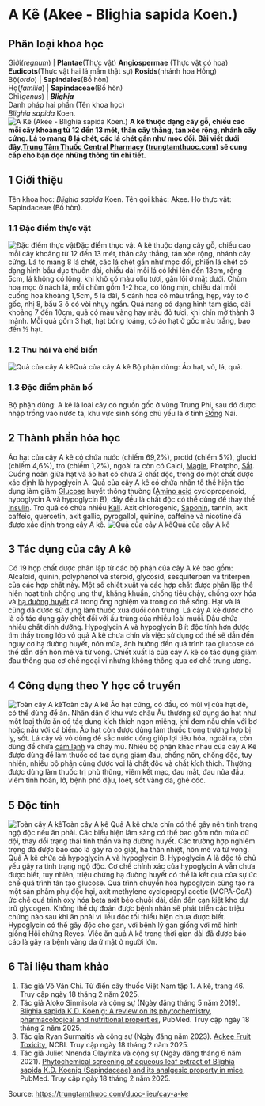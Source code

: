 # A Kê (Akee - Blighia sapida Koen.)

Phân loại khoa học  
---  
Giới(_regnum_) |  **Plantae**(Thực vật) **Angiospermae** (Thực vật có hoa) **Eudicots**(Thực vật hai lá mầm thật sự) **Rosids**(nhánh hoa Hồng)  
Bộ(_ordo_) | **Sapindales**(Bồ hòn)  
Họ(_familia_) | **Sapindaceae**(Bồ hòn)  
Chi(_genus_) | **_Blighia_**  
Danh pháp hai phần (Tên khoa học)  
_Blighia sapida_ Koen.  
![A Kê \(Akee - Blighia sapida Koen.\)](https://trungtamthuoc.com/images/others/cay-a-ke-5212.jpg)
**A kê thuộc dạng cây gỗ, chiều cao mỗi cây khoảng từ 12 đến 13 mét, thân cây thẳng, tán xòe rộng, nhánh cây cứng. Lá to mang 8 lá chét, các lá chét gần như mọc đối. Bài viết dưới đây,[Trung Tâm Thuốc Central Pharmacy](https://trungtamthuoc.com/ "Trung Tâm Thuốc Central Pharmacy") ([trungtamthuoc.com](https://trungtamthuoc.com/ "trungtamthuoc.com")) sẽ cung cấp cho bạn đọc những thông tin chi tiết.**
##  1 Giới thiệu
Tên khoa học: _Blighia sapida_ Koen.
Tên gọi khác: Akee.
Họ thực vật: Sapindaceae (Bồ hòn).
### 1.1 Đặc điểm thực vật
![Đặc điểm thực vật](https://trungtamthuoc.com/images/item/cay-a-ke-0.jpg)Đặc điểm thực vật
A kê thuộc dạng cây gỗ, chiều cao mỗi cây khoảng từ 12 đến 13 mét, thân cây thẳng, tán xòe rộng, nhánh cây cứng.
Lá to mang 8 lá chét, các lá chét gần như mọc đối, phiến lá chét có dạng hình bầu dục thuôn dài, chiều dài mỗi lá có khi lên đến 13cm, rộng 5cm, lá không có lông, khi khô có màu oliu tươi, gân lồi ở mặt dưới.
Chùm hoa mọc ở nách lá, mỗi chùm gồm 1-2 hoa, có lông mịn, chiều dài mỗi cuống hoa khoảng 1,5cm, 5 lá đài, 5 cánh hoa có màu trắng, hẹp, vảy to ở gốc, nhị 8, bầu 3 ô có vòi nhụy ngắn.
Quả nang có dạng hình tam giác, dài khoảng 7 đến 10cm, quả có màu vàng hay màu đỏ tươi, khi chín mở thành 3 mảnh.
Mỗi quả gồm 3 hạt, hạt bóng loáng, có áo hạt ở gốc màu trắng, bao đến ½ hạt.
### 1.2 Thu hái và chế biến
![Quả của cây A kê](https://trungtamthuoc.com/images/item/cay-a-ke-1.jpg)Quả của cây A kê
Bộ phận dùng: Áo hạt, vỏ, lá, quả.
### 1.3 Đặc điểm phân bố
Bộ phận dùng: A kê là loài cây có nguồn gốc ở vùng Trung Phi, sau đó được nhập trồng vào nước ta, khu vực sinh sống chủ yếu là ở tỉnh [Đồng](https://trungtamthuoc.com/hoat-chat/dong "Đồng") Nai.
##  2 Thành phần hóa học
Áo hạt của cây A kê có chứa nước (chiếm 69,2%), protid (chiếm 5%), glucid (chiếm 4,6%), tro (chiếm 1,2%), ngoài ra còn có Calci, [Magie](https://trungtamthuoc.com/hoat-chat/magie "Magie"), Photpho, [Sắt](https://trungtamthuoc.com/hoat-chat/sat "Sắt").
Cuống noãn giữa hạt và áo hạt có chứa 2 chất độc, trong đó một chất được xác định là hypoglycin A.
Quả của cây A kê có chứa nhân tố thể hiện tác dụng làm giảm [Glucose](https://trungtamthuoc.com/hoat-chat/glucose "Glucose") huyết thông thường ([Amino acid](https://trungtamthuoc.com/hoat-chat/amino-acid "Amino acid") cyclopropenoid, hypoglycin A và hypoglycin B), đây đều là chất độc có thể dùng để thay thế [Insulin](https://trungtamthuoc.com/hoat-chat/insulin "Insulin").
Tro quả có chứa nhiều [Kali](https://trungtamthuoc.com/hoat-chat/kali "Kali").
Axit chlorogenic, [Saponin](https://trungtamthuoc.com/hoat-chat/saponin "Saponin"), tannin, axit caffeic, quercetin, axit gallic, pyrogallol, quinine, caffeine và nicotine đã được xác định trong cây A kê.
![Quả của cây A kê](https://trungtamthuoc.com/images/item/cay-a-ke-2.jpg)Quả của cây A kê
##  3 Tác dụng của cây A kê
Có 19 hợp chất được phân lập từ các bộ phận của cây A kê bao gồm: Alcaloid, quinin, polyphenol và steroid, glycosid, sesquiterpen và triterpen của các hợp chất này. Một số chiết xuất và các hợp chất được phân lập thể hiện hoạt tính chống ung thư, kháng khuẩn, chống tiêu chảy, chống oxy hóa và [hạ đường huyết](https://trungtamthuoc.com/bai-viet/ha-glucose-mau "hạ đường huyết") cả trong ống nghiệm và trong cơ thể sống. Hạt và lá cũng đã được sử dụng làm thuốc xua đuổi côn trùng. Lá cây A kê được cho là có tác dụng gây chết đối với ấu trùng của nhiều loài muỗi. Dầu chứa nhiều chất dinh dưỡng. Hypoglycin A và hypoglycin B ít độc tính hơn được tìm thấy trong lớp vỏ quả A kê chưa chín và việc sử dụng có thể sẽ dẫn đến nguy cơ hạ đường huyết, nôn mửa, ảnh hưởng đến quá trình tạo glucose có thể dẫn đến hôn mê và tử vong.
Chiết xuất lá của cây A kê có tác dụng giảm đau thông qua cơ chế ngoại vi nhưng không thông qua cơ chế trung ương.
##  4 Công dụng theo Y học cổ truyền
![Toàn cây A kê](https://trungtamthuoc.com/images/item/cay-a-ke-3.jpg)Toàn cây A kê
Áo hạt cứng, có đầu, có mùi vị của hạt dẻ, có thể dùng để ăn.
Nhân dân ở khu vực châu Âu thường sử dụng áo hạt như một loại thức ăn có tác dụng kích thích ngon miệng, khi đem nấu chín với bơ hoặc nấu với cá biển.
Áo hạt còn được dùng làm thuốc trong trường hợp bị lỵ, sốt.
Lá cây và vỏ dùng để sắc nước uống giúp lợi tiêu hóa, ngoài ra, còn dùng để chữa [cảm lạnh](https://trungtamthuoc.com/bai-viet/cam-lanh-nguyen-nhan-trieu-chung-va-cac-bai-thuoc-dan-gian-chua-tri "cảm lạnh") và chảy mủ.
Nhiều bộ phận khác nhau của cây A Kê được dùng để làm thuốc có tác dụng giảm đau, chống nôn, chống độc, tuy nhiên, nhiều bộ phận cũng được voi là chất độc và chất kích thích. Thường được dùng làm thuốc trị phù thũng, viêm kết mạc, đau mắt, đau nửa đầu, viêm tinh hoàn, lở, bệnh phó dậu, loét, sốt vàng da, ghẻ cóc.
##  5 Độc tính
![Toàn cây A kê](https://trungtamthuoc.com/images/item/cay-a-ke-4.jpg)Toàn cây A kê
Quả A kê chưa chín có thể gây nên tình trạng ngộ độc nếu ăn phải. Các biểu hiện lâm sàng có thể bao gồm nôn mửa dữ dội, thay đổi trạng thái tinh thần và hạ đường huyết. Các trường hợp nghiêm trọng đã được báo cáo là gây ra co giật, hạ thân nhiệt, hôn mê và tử vong.
Quả A kê chứa cả hypoglycin A và hypoglycin B. Hypoglycin A là độc tố chủ yếu gây ra tình trạng ngộ độc. Cơ chế chính xác của hypoglycin A vẫn chưa được biết, tuy nhiên, triệu chứng hạ đường huyết có thể là kết quả của sự ức chế quá trình tân tạo glucose. Quá trình chuyển hóa hypoglycin cũng tạo ra một sản phẩm phụ độc hại, axit methylene cyclopropyl acetic (MCPA-CoA) ức chế quá trình oxy hóa beta axit béo chuỗi dài, dẫn đến cạn kiệt kho dự trữ glycogen. Không thể dự đoán được bệnh nhân sẽ phát triển các triệu chứng nào sau khi ăn phải vì liều độc tối thiểu hiện chưa được biết. Hypoglycin có thể gây độc cho gan, với bệnh lý gan giống với mô hình giống Hội chứng Reyes. Việc ăn quả A kê trong thời gian dài đã được báo cáo là gây ra bệnh vàng da ứ mật ở người lớn.
##  6 Tài liệu tham khảo
  1. Tác giả Võ Văn Chi. Từ điển cây thuốc Việt Nam tập 1. A kê, trang 46. Truy cập ngày 18 tháng 2 năm 2025.
  2. Tác giả Aloko Sinmisola và cộng sự (Ngày đăng tháng 5 năm 2019). [Blighia sapida K.D. Koenig: A review on its phytochemistry, pharmacological and nutritional properties](https://pubmed.ncbi.nlm.nih.gov/30685434/), PubMed. Truy cập ngày 18 tháng 2 năm 2025.
  3. Tác gỉa Ryan Surmaitis và cộng sự (Ngày đăng năm 2023). [Ackee Fruit Toxicity](https://www.ncbi.nlm.nih.gov/books/NBK431101/), NCBI. Truy cập ngày 18 tháng 2 năm 2025.
  4. Tác giả Juliet Nnenda Olayinka và cộng sự (Ngày đăng tháng 6 năm 2021). [Phytochemical screening of aqueous leaf extract of Blighia sapida K.D. Koenig (Sapindaceae) and its analgesic property in mice](https://pubmed.ncbi.nlm.nih.gov/33652110/), PubMed. Truy cập ngày 18 tháng 2 năm 2025.




Source: https://trungtamthuoc.com/duoc-lieu/cay-a-ke